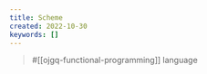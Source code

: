 ```yaml
---
title: Scheme
created: 2022-10-30
keywords: []
---
```


> #[[ojgq-functional-programming]] language
